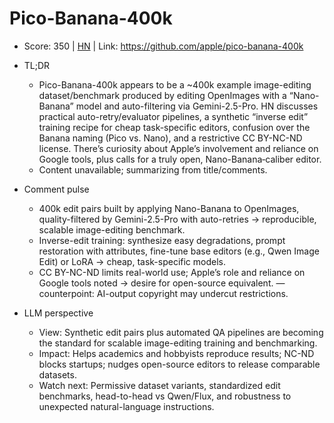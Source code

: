 # Pico-Banana-400k

- Score: 350 | [HN](https://news.ycombinator.com/item?id=45708524) | Link: https://github.com/apple/pico-banana-400k

- TL;DR
    - Pico-Banana-400k appears to be a ~400k example image-editing dataset/benchmark produced by editing OpenImages with a “Nano-Banana” model and auto-filtering via Gemini-2.5-Pro. HN discusses practical auto-retry/evaluator pipelines, a synthetic “inverse edit” training recipe for cheap task-specific editors, confusion over the Banana naming (Pico vs. Nano), and a restrictive CC BY-NC-ND license. There’s curiosity about Apple’s involvement and reliance on Google tools, plus calls for a truly open, Nano-Banana‑caliber editor.
    - Content unavailable; summarizing from title/comments.
- Comment pulse
    - 400k edit pairs built by applying Nano-Banana to OpenImages, quality-filtered by Gemini-2.5-Pro with auto-retries → reproducible, scalable image-editing benchmark.
    - Inverse-edit training: synthesize easy degradations, prompt restoration with attributes, fine-tune base editors (e.g., Qwen Image Edit) or LoRA → cheap, task-specific models.
    - CC BY-NC-ND limits real-world use; Apple’s role and reliance on Google tools noted → desire for open-source equivalent. — counterpoint: AI-output copyright may undercut restrictions.
- LLM perspective
    - View: Synthetic edit pairs plus automated QA pipelines are becoming the standard for scalable image-editing training and benchmarking.
    - Impact: Helps academics and hobbyists reproduce results; NC-ND blocks startups; nudges open-source editors to release comparable datasets.
    - Watch next: Permissive dataset variants, standardized edit benchmarks, head-to-head vs Qwen/Flux, and robustness to unexpected natural-language instructions.
